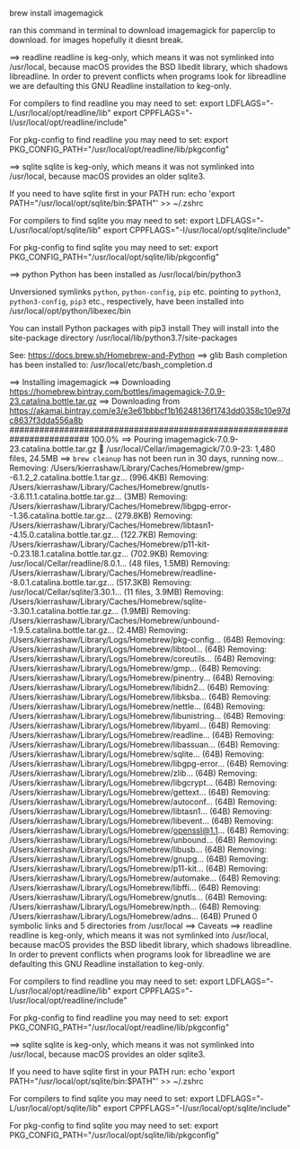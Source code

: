 brew install imagemagick

ran this command in terminal to download imagemagick for paperclip to download. for images hopefully it diesnt break.

==> readline
readline is keg-only, which means it was not symlinked into /usr/local,
because macOS provides the BSD libedit library, which shadows libreadline.
In order to prevent conflicts when programs look for libreadline we are
defaulting this GNU Readline installation to keg-only.

For compilers to find readline you may need to set:
  export LDFLAGS="-L/usr/local/opt/readline/lib"
  export CPPFLAGS="-I/usr/local/opt/readline/include"

For pkg-config to find readline you may need to set:
  export PKG_CONFIG_PATH="/usr/local/opt/readline/lib/pkgconfig"

==> sqlite
sqlite is keg-only, which means it was not symlinked into /usr/local,
because macOS provides an older sqlite3.

If you need to have sqlite first in your PATH run:
  echo 'export PATH="/usr/local/opt/sqlite/bin:$PATH"' >> ~/.zshrc

For compilers to find sqlite you may need to set:
  export LDFLAGS="-L/usr/local/opt/sqlite/lib"
  export CPPFLAGS="-I/usr/local/opt/sqlite/include"

For pkg-config to find sqlite you may need to set:
  export PKG_CONFIG_PATH="/usr/local/opt/sqlite/lib/pkgconfig"

==> python
Python has been installed as
  /usr/local/bin/python3

Unversioned symlinks `python`, `python-config`, `pip` etc. pointing to
`python3`, `python3-config`, `pip3` etc., respectively, have been installed into
  /usr/local/opt/python/libexec/bin

You can install Python packages with
  pip3 install <package>
They will install into the site-package directory
  /usr/local/lib/python3.7/site-packages

See: https://docs.brew.sh/Homebrew-and-Python
==> glib
Bash completion has been installed to:
  /usr/local/etc/bash_completion.d




  ==> Installing imagemagick
==> Downloading https://homebrew.bintray.com/bottles/imagemagick-7.0.9-23.catalina.bottle.tar.gz
==> Downloading from https://akamai.bintray.com/e3/e3e61bbbcf1b16248136f1743dd0358c10e97dc8637f3dda556a8b
######################################################################## 100.0%
==> Pouring imagemagick-7.0.9-23.catalina.bottle.tar.gz
🍺  /usr/local/Cellar/imagemagick/7.0.9-23: 1,480 files, 24.5MB
==> `brew cleanup` has not been run in 30 days, running now...
Removing: /Users/kierrashaw/Library/Caches/Homebrew/gmp--6.1.2_2.catalina.bottle.1.tar.gz... (996.4KB)
Removing: /Users/kierrashaw/Library/Caches/Homebrew/gnutls--3.6.11.1.catalina.bottle.tar.gz... (3MB)
Removing: /Users/kierrashaw/Library/Caches/Homebrew/libgpg-error--1.36.catalina.bottle.tar.gz... (279.8KB)
Removing: /Users/kierrashaw/Library/Caches/Homebrew/libtasn1--4.15.0.catalina.bottle.tar.gz... (122.7KB)
Removing: /Users/kierrashaw/Library/Caches/Homebrew/p11-kit--0.23.18.1.catalina.bottle.tar.gz... (702.9KB)
Removing: /usr/local/Cellar/readline/8.0.1... (48 files, 1.5MB)
Removing: /Users/kierrashaw/Library/Caches/Homebrew/readline--8.0.1.catalina.bottle.tar.gz... (517.3KB)
Removing: /usr/local/Cellar/sqlite/3.30.1... (11 files, 3.9MB)
Removing: /Users/kierrashaw/Library/Caches/Homebrew/sqlite--3.30.1.catalina.bottle.tar.gz... (1.9MB)
Removing: /Users/kierrashaw/Library/Caches/Homebrew/unbound--1.9.5.catalina.bottle.tar.gz... (2.4MB)
Removing: /Users/kierrashaw/Library/Logs/Homebrew/pkg-config... (64B)
Removing: /Users/kierrashaw/Library/Logs/Homebrew/libtool... (64B)
Removing: /Users/kierrashaw/Library/Logs/Homebrew/coreutils... (64B)
Removing: /Users/kierrashaw/Library/Logs/Homebrew/gmp... (64B)
Removing: /Users/kierrashaw/Library/Logs/Homebrew/pinentry... (64B)
Removing: /Users/kierrashaw/Library/Logs/Homebrew/libidn2... (64B)
Removing: /Users/kierrashaw/Library/Logs/Homebrew/libksba... (64B)
Removing: /Users/kierrashaw/Library/Logs/Homebrew/nettle... (64B)
Removing: /Users/kierrashaw/Library/Logs/Homebrew/libunistring... (64B)
Removing: /Users/kierrashaw/Library/Logs/Homebrew/libyaml... (64B)
Removing: /Users/kierrashaw/Library/Logs/Homebrew/readline... (64B)
Removing: /Users/kierrashaw/Library/Logs/Homebrew/libassuan... (64B)
Removing: /Users/kierrashaw/Library/Logs/Homebrew/sqlite... (64B)
Removing: /Users/kierrashaw/Library/Logs/Homebrew/libgpg-error... (64B)
Removing: /Users/kierrashaw/Library/Logs/Homebrew/zlib... (64B)
Removing: /Users/kierrashaw/Library/Logs/Homebrew/libgcrypt... (64B)
Removing: /Users/kierrashaw/Library/Logs/Homebrew/gettext... (64B)
Removing: /Users/kierrashaw/Library/Logs/Homebrew/autoconf... (64B)
Removing: /Users/kierrashaw/Library/Logs/Homebrew/libtasn1... (64B)
Removing: /Users/kierrashaw/Library/Logs/Homebrew/libevent... (64B)
Removing: /Users/kierrashaw/Library/Logs/Homebrew/openssl@1.1... (64B)
Removing: /Users/kierrashaw/Library/Logs/Homebrew/unbound... (64B)
Removing: /Users/kierrashaw/Library/Logs/Homebrew/libusb... (64B)
Removing: /Users/kierrashaw/Library/Logs/Homebrew/gnupg... (64B)
Removing: /Users/kierrashaw/Library/Logs/Homebrew/p11-kit... (64B)
Removing: /Users/kierrashaw/Library/Logs/Homebrew/automake... (64B)
Removing: /Users/kierrashaw/Library/Logs/Homebrew/libffi... (64B)
Removing: /Users/kierrashaw/Library/Logs/Homebrew/gnutls... (64B)
Removing: /Users/kierrashaw/Library/Logs/Homebrew/npth... (64B)
Removing: /Users/kierrashaw/Library/Logs/Homebrew/adns... (64B)
Pruned 0 symbolic links and 5 directories from /usr/local
==> Caveats
==> readline
readline is keg-only, which means it was not symlinked into /usr/local,
because macOS provides the BSD libedit library, which shadows libreadline.
In order to prevent conflicts when programs look for libreadline we are
defaulting this GNU Readline installation to keg-only.

For compilers to find readline you may need to set:
  export LDFLAGS="-L/usr/local/opt/readline/lib"
  export CPPFLAGS="-I/usr/local/opt/readline/include"

For pkg-config to find readline you may need to set:
  export PKG_CONFIG_PATH="/usr/local/opt/readline/lib/pkgconfig"

==> sqlite
sqlite is keg-only, which means it was not symlinked into /usr/local,
because macOS provides an older sqlite3.

If you need to have sqlite first in your PATH run:
  echo 'export PATH="/usr/local/opt/sqlite/bin:$PATH"' >> ~/.zshrc

For compilers to find sqlite you may need to set:
  export LDFLAGS="-L/usr/local/opt/sqlite/lib"
  export CPPFLAGS="-I/usr/local/opt/sqlite/include"

For pkg-config to find sqlite you may need to set:
  export PKG_CONFIG_PATH="/usr/local/opt/sqlite/lib/pkgconfig"
